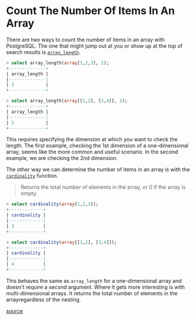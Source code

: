 # Count The Number Of Items In An Array

There are two ways to count the number of items in an array with PostgreSQL.
The one that might jump out at you or show up at the top of search results is
[`array_length`](https://www.postgresql.org/docs/current/functions-array.html).

```sql
> select array_length(array[1,2,3], 1);
+--------------+
| array_length |
|--------------|
| 3            |
+--------------+

> select array_length(array[[1,2], [3,4]], 2);
+--------------+
| array_length |
|--------------|
| 2            |
+--------------+
```

This requires specifying the dimension at which you want to check the length.
The first example, checking the 1st dimension of a one-dimensional array, seems
like the more common and useful scenario. In the second example, we are
checking the 2nd dimension.

The other way we can determine the number of items in an array is with the
[`cardinality`](https://www.postgresql.org/docs/current/functions-array.html)
function.

> Returns the total number of elements in the array, or 0 if the array is
> empty.

```sql
> select cardinality(array[1,2,3]);
+-------------+
| cardinality |
|-------------|
| 3           |
+-------------+

> select cardinality(array[[1,2], [3,4]]);
+-------------+
| cardinality |
|-------------|
| 4           |
+-------------+
```

This behaves the same as `array_length` for a one-dimensional array and doesn't
require a second argument. Where it gets more interesting is with
multi-dimensional arrays. It returns the total number of elements in the
arrayregardless of the nesting.

[source](https://mattrighetti.com/2025/01/20/you-dont-need-sql-builders)
